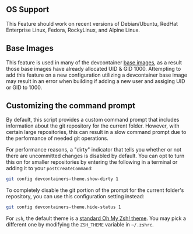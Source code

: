 ## OS Support

This Feature should work on recent versions of Debian/Ubuntu, RedHat Enterprise Linux, Fedora, RockyLinux, and Alpine Linux.

## Base Images

This feature is used in many of the devcontainer [base images](https://github.com/devcontainers/images), as a result
those base images have already allocated UID & GID 1000. Attempting to add this feature on a new configuration utilizing
a devcontainer base image may result in an error when building if adding a new user and assiging UID or GID to 1000. 

## Customizing the command prompt

By default, this script provides a custom command prompt that includes information about the git repository for the current folder. However, with certain large repositories, this can result in a slow command prompt due to the performance of needed git operations.

For performance reasons, a "dirty" indicator that tells you whether or not there are uncommitted changes is disabled by default. You can opt to turn this on for smaller repositories by entering the following in a terminal or adding it to your `postCreateCommand`:

```bash
git config devcontainers-theme.show-dirty 1
```

To completely disable the git portion of the prompt for the current folder's repository, you can use this configuration setting instead:

```bash
git config devcontainers-theme.hide-status 1
```

For `zsh`, the default theme is a [standard Oh My Zsh! theme](https://ohmyz.sh/). You may pick a different one by modifying the `ZSH_THEME` variable in `~/.zshrc`.
